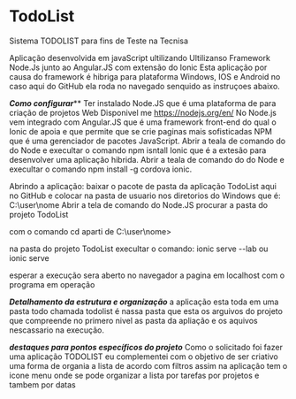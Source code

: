 # TodoList
Sistema TODOLIST para fins de Teste na Tecnisa

Aplicação desenvolvida em javaScript ultilizando 
Ultilizanso Framework Node.Js junto ao Angular.JS com extensão do Ionic
Esta aplicação por causa do framework é hibriga para plataforma Windows, IOS e Android 
no caso aqui do GitHub ela roda no navegado senquido as instruçoes abaixo.

*****Como configurar*******
Ter instalado
 Node.JS que é uma plataforma de para criação de projetos Web Disponivel me https://nodejs.org/en/
 No Node.js vem integrado com Angular.JS que é uma framework front-end do qual o Ionic de apoia e que permite que se crie paginas mais sofisticadas
 NPM que é uma gerenciador de pacotes JavaScript. Abrir a teala de comando do do Node e execultar o comando npm isntall
 Ionic que é a extesão para desenvolver uma aplicação hibrida. Abrir a teala de comando do do Node e execultar o comando npm install -g cordova ionic.
 
 Abrindo a aplicação:
 baixar o pacote de pasta da aplicação TodoList aqui no GitHub e colocar na pasta de usuario nos diretorios do Windows que é:
 C:\user\nome
Abrir a tela de comando do Node.JS
procurar a pasta do projeto TodoList

com o comando cd aparti de
C:\user\nome>

na pasta do projeto TodoList execultar o comando:
ionic serve --lab 
ou 
ionic serve

esperar a execução sera aberto no navegador a pagina em localhost com o programa em operação

***Detalhamento da estrutura e organização***
a aplicação esta toda em uma pasta todo chamada todolist é nassa pasta que esta os arguivos do projeto
que compreende no primero nivel as pasta da apliação e os aquivos nescassario na execução.

***destaques para pontos específicos do projeto***
Como o solicitado foi fazer uma aplicação TODOLIST eu complementei com o objetivo de ser criativo uma forma de organia a lista de acordo com filtros assim na aplicação tem o icone menu onde se pode organizar a lista por tarefas por projetos e tambem por datas

 
 

